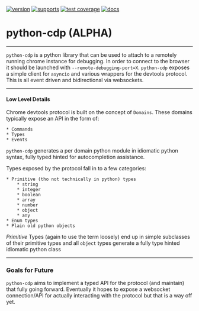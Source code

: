 
[![version](https://img.shields.io/pypi/v/python-cdp?color=green)](https://pypi.org/project/python-cdp/)
[![supports](https://img.shields.io/pypi/pyversions/python-cdp?color=blue&label=supports)](https://pypi.org/project/python-cdp/)
[![test coverage](https://codecov.io/gh/symonk/python-cdp/branch/main/graph/badge.svg)](https://codecov.io/gh/symonk/python-cdp)
[![docs](https://img.shields.io/badge/documentation-online-brightgreen.svg)](https://symonk.github.io/python-cdp/)


# python-cdp (**ALPHA**)

-----

`python-cdp` is a python library that can be used to attach to a remotely running chrome instance for debugging.  In order to
connect to the browser it should be launched with `--remote-debugging-port=X`.  `python-cdp` exposes a simple client for `asyncio`
and various wrappers for the devtools protocol.  This is all event driven and bidirectional via websockets.

-----

#### Low Level Details

Chrome devtools protocol is built on the concept of `Domains`.  These domains typically expose an API
in the form of:

    * Commands
    * Types
    * Events

`python-cdp` generates a per domain python module in idiomatic python syntax, fully typed hinted
for autocompletion assistance.

Types exposed by the protocol fall in to a few categories:

    * Primitive (tho not technically in python) types
        * string
        * integer
        * boolean
        * array
        * number
        * object
        * any
    * Enum types
    * Plain old python objects

*Primitive* Types (again to use the term loosely) end up in simple subclasses of their primitive types
and all `object` types generate a fully type hinted idiomatic python class

-----
### Goals for Future

`python-cdp` aims to implement a typed API for the protocol (and maintain) that fully going forward.  Eventually
it hopes to expose a websocket connection/API for actually interacting with the protocol but that is a way
off yet.